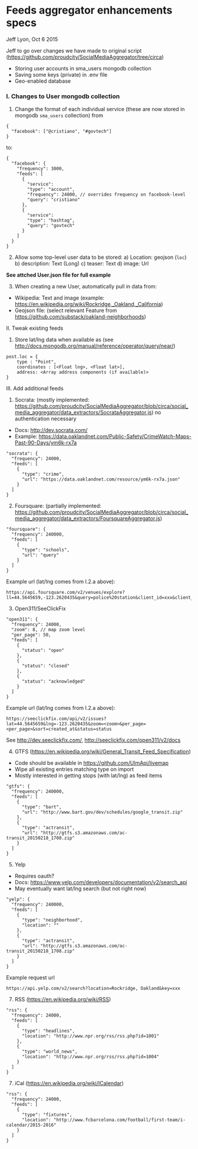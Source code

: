 # Feeds aggregator enhancements specs
Jeff Lyon, Oct 6 2015

Jeff to go over changes we have made to original script (https://github.com/proudcity/SocialMediaAggregator/tree/circa)
* Storing user accounts in sma_users mongodb collection
* Saving some keys (private) in .env file
* Geo-enabled database

### I. Changes to User mongodb collection

1. Change the format of each individual service (these are now stored in mongodb `sma_users` collection) from 
```
{
  "facebook": ["@cristiano", "#govtech"] 
}
```
to:
```
{
  "facebook": {
    "frequency": 3000,
    "feeds": [
      {
        "service": 
        "type": "account",
        "frequency": 24000, // overrides frequency on facebook-level
        "query": "cristiano"
      },
      {
        "service": 
        "type": "hashtag",
        "query": "govtech"
      }
    ]
  }
}
```

2. Allow some top-level user data to be stored:
 a) Location: geojson (`loc`)
 b) description: Text (Long)
 c) teaser: Text
 d) image: Url

**See attched User.json file for full example**


3. When creating a new User, automatically pull in data from:
 * Wikipedia: Text and image (example: https://en.wikipedia.org/wiki/Rockridge,_Oakland,_California)
 * Geojson file: (select relevant Feature from https://github.com/substack/oakland-neighborhoods)


II. Tweak existing feeds

1. Store lat/lng data when available as (see http://docs.mongodb.org/manual/reference/operator/query/near/)
```
post.loc = {
    type : "Point",
    coordinates : [<Float lng>, <Float lat>],
    address: <Array address components (if available)>
}
```


III. Add additional feeds

1. Socrata: (mostly implemented: https://github.com/proudcity/SocialMediaAggregator/blob/circa/social_media_aggregator/data_extractors/SocrataAggregator.js) no authentication necessary
 * Docs: http://dev.socrata.com/
 * Example: https://data.oaklandnet.com/Public-Safety/CrimeWatch-Maps-Past-90-Days/ym6k-rx7a
```
"socrata": {
  "frequency": 24000,
  "feeds": [
    {
      "type": "crime",
      "url": "https://data.oaklandnet.com/resource/ym6k-rx7a.json"
    }
  ]
}
```

2. Foursquare: (partially implemented: https://github.com/proudcity/SocialMediaAggregator/blob/circa/social_media_aggregator/data_extractors/FoursquareAggregator.js)
```
"foursquare": {
  "frequency": 240000,
  "feeds": [
    {
      "type": "schools",
      "url": "query"
    }
  ]
}
```
Example url (lat/lng comes from I.2.a above):
```
https://api.foursquare.com/v2/venues/explore?ll=44.5645659,-123.2620435&query=police%20station&client_id=xxx&client_secret=xxx&v=20140601
```

3. Open311/SeeClickFix
```
"open311": {
  "frequency": 24000,
  "zoom": 8, // map zoom level
  "per_page": 50,
  "feeds": [
    {
      "status": "open"
    },
    {
      "status": "closed"
    },
    {
      "status": "acknowledged"
    }
  ]
}
```
Example url (lat/lng comes from I.2.a above):
```
https://seeclickfix.com/api/v2/issues?lat=44.5645659&lng=-123.2620435&zoom=<zoom>&per_page=<per_page>&sort=created_at&status=status
```
See http://dev.seeclickfix.com/, http://seeclickfix.com/open311/v2/docs

4. GTFS (https://en.wikipedia.org/wiki/General_Transit_Feed_Specification)
 * Code should be available in https://github.com/UlmApi/livemap
 * Wipe all existing entries matching type on import
 * Mostly interested in getting stops (with lat/lng) as feed items
``` 
"gtfs": {
  "frequency": 240000,
  "feeds": [
    {
      "type": "bart",
      "url": "http://www.bart.gov/dev/schedules/google_transit.zip"
    },
    {
      "type": "actransit",
      "url": "http://gtfs.s3.amazonaws.com/ac-transit_20150218_1708.zip"
    }
  ]
}
```


5. Yelp
 * Requires oauth?
 * Docs: https://www.yelp.com/developers/documentation/v2/search_api
 * May eventually want lat/lng search (but not right now)
``` 
"yelp": {
  "frequency": 240000,
  "feeds": [
    {
      "type": "neighborhood",
      "location": ""
    },
    {
      "type": "actransit",
      "url": "http://gtfs.s3.amazonaws.com/ac-transit_20150218_1708.zip"
    }
  ]
}
```
Example request url
```
https://api.yelp.com/v2/search?location=Rockridge, Oakland&key=xxx
```


7. RSS (https://en.wikipedia.org/wiki/RSS)
```
"rss": {
  "frequency": 24000,
  "feeds": [
    {
      "type": "headlines",
      "location": "http://www.npr.org/rss/rss.php?id=1001"
    },
    {
      "type": "world_news",
      "location": "http://www.npr.org/rss/rss.php?id=1004"
    }
  ]
}
``` 


7. iCal (https://en.wikipedia.org/wiki/ICalendar)
```
"rss": {
  "frequency": 24000,
  "feeds": [
    {
      "type": "fixtures",
      "location": "http://www.fcbarcelona.com/football/first-team/i-calendar/2015-2016"
    }
  ]
}
``` 
